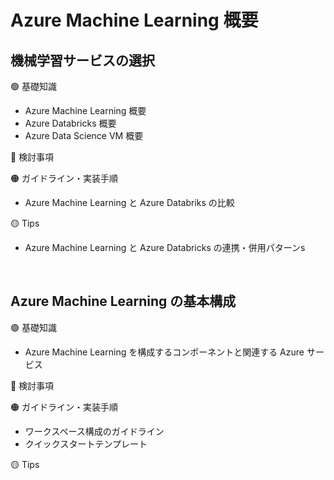 # Azure Machine Learning 概要


## 機械学習サービスの選択

:green_circle: 基礎知識 <br/>
- Azure Machine Learning 概要
- Azure Databricks 概要
- Azure Data Science VM 概要

:large_blue_circle: 検討事項 <br/>

:orange_circle: ガイドライン・実装手順 <br/>
- Azure Machine Learning と Azure Databriks の比較

:yellow_circle: Tips <br/>
- Azure Machine Learning と Azure Databricks の連携・併用パターンs

<br/>

## Azure Machine Learning の基本構成

:green_circle: 基礎知識 <br/>
- Azure Machine Learning を構成するコンポーネントと関連する Azure サービス

:large_blue_circle: 検討事項 <br/>

:orange_circle: ガイドライン・実装手順 <br/>
- ワークスペース構成のガイドライン
- クイックスタートテンプレート

:yellow_circle: Tips <br/>
